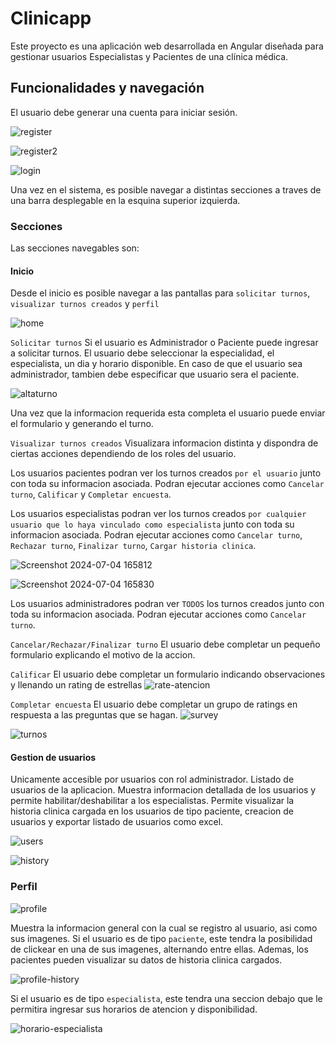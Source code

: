 # Clinicapp

Este proyecto es una aplicación web desarrollada en Angular diseñada para gestionar usuarios Especialistas y Pacientes de una clínica médica.

## Funcionalidades y navegación

El usuario debe generar una cuenta para iniciar sesión.

![register](https://github.com/julianschmidt1/clinicapp-js/assets/47337611/61e5dc32-a6a2-41cc-94b1-ed82bb0bc75d)

![register2](https://github.com/julianschmidt1/clinicapp-js/assets/47337611/82a6e241-4334-469f-8ed1-087da1066921)

![login](https://github.com/julianschmidt1/clinicapp-js/assets/47337611/98d4b16c-0803-46bd-97c7-ad4ce1e73384)

Una vez en el sistema, es posible navegar a distintas secciones a traves de una barra desplegable en la esquina superior izquierda.

### Secciones

Las secciones navegables son:

#### Inicio

Desde el inicio es posible navegar a las pantallas para `solicitar turnos`, `visualizar turnos creados` y `perfil`

![home](https://github.com/julianschmidt1/clinicapp-js/assets/47337611/ea886342-b278-427a-9fb7-75663f77c1f8)

`Solicitar turnos`
Si el usuario es Administrador o Paciente puede ingresar a solicitar turnos.
El usuario debe seleccionar la especialidad, el especialista, un dia y horario disponible.
En caso de que el usuario sea administrador, tambien debe especificar que usuario sera el paciente.

![altaturno](https://github.com/julianschmidt1/clinicapp-js/assets/47337611/f1f7d317-f767-43f1-b655-c9cbe8d4c2d7)

Una vez que la informacion requerida esta completa el usuario puede enviar el formulario y generando el turno.

`Visualizar turnos creados`
Visualizara informacion distinta y dispondra de ciertas acciones dependiendo de los roles del usuario.

Los usuarios pacientes podran ver los turnos creados `por el usuario` junto con toda su informacion asociada.
Podran ejecutar acciones como `Cancelar turno`, `Calificar` y `Completar encuesta`.

Los usuarios especialistas podran ver los turnos creados `por cualquier usuario que lo haya vinculado como especialista` junto con toda su informacion asociada.
Podran ejecutar acciones como `Cancelar turno`, `Rechazar turno`, `Finalizar turno`, `Cargar historia clinica`.

![Screenshot 2024-07-04 165812](https://github.com/julianschmidt1/clinicapp-js/assets/47337611/b8bb7fd3-56b2-4dea-b789-e324bcd81ea3)

![Screenshot 2024-07-04 165830](https://github.com/julianschmidt1/clinicapp-js/assets/47337611/5074652c-6af2-4327-9490-b082a0e32bf9)

Los usuarios administradores podran ver `TODOS` los turnos creados junto con toda su informacion asociada.
Podran ejecutar acciones como `Cancelar turno`.

`Cancelar/Rechazar/Finalizar turno`
El usuario debe completar un pequeño formulario explicando el motivo de la accion.

`Calificar`
El usuario debe completar un formulario indicando observaciones y llenando un rating de estrellas
![rate-atencion](https://github.com/julianschmidt1/clinicapp-js/assets/47337611/63e63baf-77e7-4a00-be72-374aaff2f443)

`Completar encuesta`
El usuario debe completar un grupo de ratings en respuesta a las preguntas que se hagan.
![survey](https://github.com/julianschmidt1/clinicapp-js/assets/47337611/24af6c0e-5cb8-4e68-8e6a-1b9a7f273c15)

![turnos](https://github.com/julianschmidt1/clinicapp-js/assets/47337611/c6ae02b1-678e-4022-bf02-89154f76c64f)

#### Gestion de usuarios

Unicamente accesible por usuarios con rol administrador.
Listado de usuarios de la aplicacion. Muestra informacion detallada de los usuarios y permite habilitar/deshabilitar a los especialistas.
Permite visualizar la historia clinica cargada en los usuarios de tipo paciente, creacion de usuarios y exportar listado de usuarios como excel.

 ![users](https://github.com/julianschmidt1/clinicapp-js/assets/47337611/fdb33b2f-04ab-4809-8e4a-136fd0ffd32e)

![history](https://github.com/julianschmidt1/clinicapp-js/assets/47337611/187461c3-b6f4-4446-a05d-a5b68e6f9e67)


### Perfil

![profile](https://github.com/julianschmidt1/clinicapp-js/assets/47337611/35d687f2-54b8-442a-8867-49e2c65db634)

Muestra la informacion general con la cual se registro al usuario, asi como sus imagenes.
Si el usuario es de tipo `paciente`, este tendra la posibilidad de clickear en una de sus imagenes, alternando entre ellas.
Ademas, los pacientes pueden visualizar su datos de historia clinica cargados.

![profile-history](https://github.com/julianschmidt1/clinicapp-js/assets/47337611/bc2fefc8-1227-4303-9a5e-58c766dbd95e)

Si el usuario es de tipo `especialista`, este tendra una seccion debajo que le permitira ingresar sus horarios de atencion y disponibilidad.

![horario-especialista](https://github.com/julianschmidt1/clinicapp-js/assets/47337611/b8dcbed6-ba8d-48ae-a46c-cce80a04e412)

